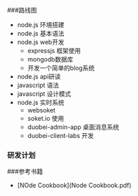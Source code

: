 ###路线图

* node.js 环境搭建
* node.js 基本语法
* node.js web开发
    * expressjs 框架使用
    * mongodb数据库
    * 开发一个简单的blog系统
* node.js api研读    
* javascript 语法
* javascript 设计模式
* node.js 实时系统
    * websoket
    * soket.io 使用 
    * duobei-admin-app 桌面消息系统
    * duobei-client-labs 开发

### 研发计划




###参考书籍

* [NOde Cookbook](Node Cookbook.pdf)